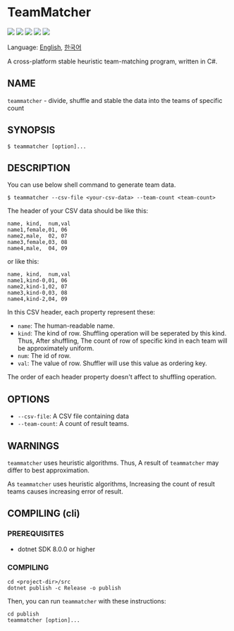 # TeamMatcher

![](https://img.shields.io/tokei/lines/github/Sharp0802/TeamMatcher)
![](https://img.shields.io/github/license/sharp0802/TeamMatcher)
![](https://img.shields.io/github/release-date-pre/sharp0802/TeamMatcher)
![](https://img.shields.io/github/languages/top/sharp0802/TeamMatcher)
![](https://img.shields.io/github/languages/count/sharp0802/TeamMatcher)

Language: [English](README.md), [한국어](README.ko-KR.md)

A cross-platform stable heuristic team-matching program, written in C#.

## NAME

`teammatcher` - divide, shuffle and stable the data into the teams of specific count

## SYNOPSIS

```shell
$ teammatcher [option]...
```

## DESCRIPTION

You can use below shell command to generate team data.

```shell
$ teammatcher --csv-file <your-csv-data> --team-count <team-count>
```

The header of your CSV data should be like this:

```csv
name, kind,  num,val
name1,female,01, 06
name2,male,  02, 07
name3,female,03, 08
name4,male,  04, 09
```

or like this:

```csv
name, kind,  num,val
name1,kind-0,01, 06
name2,kind-1,02, 07
name3,kind-0,03, 08
name4,kind-2,04, 09
```

In this CSV header, each property represent these:

- `name`: The human-readable name.
- `kind`: The kind of row. Shuffling operation will be seperated by this kind. Thus, After shuffling, The count of row of specific kind in each team will be approximately uniform.
- `num`: The id of row.
- `val`: The value of row. Shuffler will use this value as ordering key.

The order of each header property doesn't affect to shuffling operation.

## OPTIONS

- `--csv-file`: A CSV file containing data
- `--team-count`: A count of result teams.

## WARNINGS

`teammatcher` uses heuristic algorithms.
Thus, A result of `teammatcher` may differ to best approximation.

As `teammatcher` uses heuristic algorithms,
Increasing the count of result teams causes increasing error of result.

## COMPILING (cli)

### PREREQUISITES

- dotnet SDK 8.0.0 or higher

### COMPILING

```shell
cd <project-dir>/src
dotnet publish -c Release -o publish
```

Then, you can run `teammatcher` with these instructions:

```shell
cd publish
teammatcher [option]...
```
